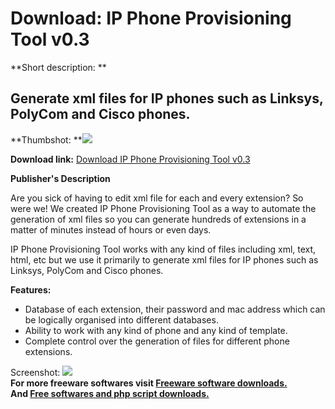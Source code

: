 # Download: IP Phone Provisioning Tool v0.3

**Short description: **

## Generate xml files for IP phones such as Linksys, PolyCom and Cisco phones.

  
**Thumbshot: **![](http://www.freewarefiles.com/screenshot/ipprovtool_md.gif)   
  
**Download link:** [Download IP Phone Provisioning Tool v0.3](http://freesoftwares.boysofts.com/IP-Phone-Provisioning-Tool-V_program_32106.html)  
  

**Publisher's Description**  
  

Are you sick of having to edit xml file for each and every extension? So were
we! We created IP Phone Provisioning Tool as a way to automate the generation
of xml files so you can generate hundreds of extensions in a matter of minutes
instead of hours or even days.

IP Phone Provisioning Tool works with any kind of files including xml, text,
html, etc but we use it primarily to generate xml files for IP phones such as
Linksys, PolyCom and Cisco phones.

**Features:**

  * Database of each extension, their password and mac address which can be logically organised into different databases. 
  * Ability to work with any kind of phone and any kind of template. 
  * Complete control over the generation of files for different phone extensions. 

  
  
Screenshot: ![](http://www.freewarefiles.com/screenshot/ipprovtool.gif)  
**For more freeware softwares visit [Freeware software downloads.](http://freesoftwares.boysofts.com/)**   
**And [Free softwares and php script downloads.](http://www.boysofts.com/)**

